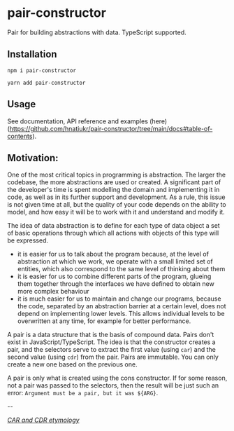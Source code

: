 # pair-constructor

Pair for building abstractions with data. TypeScript supported.

## Installation

```shell
npm i pair-constructor
```

```shell
yarn add pair-constructor
```

## Usage

See documentation, API reference and examples (here)(https://github.com/hnatiukr/pair-constructor/tree/main/docs#table-of-contents).

## Motivation:

One of the most critical topics in programming is abstraction. The larger the codebase, the more abstractions are used or created. A significant part of the developer's time is spent modelling the domain and implementing it in code, as well as in its further support and development. As a rule, this issue is not given time at all, but the quality of your code depends on the ability to model, and how easy it will be to work with it and understand and modify it.

The idea of data abstraction is to define for each type of data object a set of basic operations through which all actions with objects of this type will be expressed.

-   it is easier for us to talk about the program because, at the level of abstraction at which we work, we operate with a small limited set of entities, which also correspond to the same level of thinking about them
-   it is easier for us to combine different parts of the program, glueing them together through the interfaces we have defined to obtain new more complex behaviour
-   it is much easier for us to maintain and change our programs, because the code, separated by an abstraction barrier at a certain level, does not depend on implementing lower levels. This allows individual levels to be overwritten at any time, for example for better performance.

A pair is a data structure that is the basis of compound data. Pairs don't exist in JavaScript/TypeScript. The idea is that the constructor creates a pair, and the selectors serve to extract the first value (using `car`) and the second value (using `cdr`) from the pair. Pairs are immutable. You can only create a new one based on the previous one.

A pair is only what is created using the cons constructor. If for some reason, not a pair was passed to the selectors, then the result will be just such an error: `Argument must be a pair, but it was ${ARG}`.

--

_[CAR and CDR etymology](https://en.wikipedia.org/wiki/CAR_and_CDR)_
